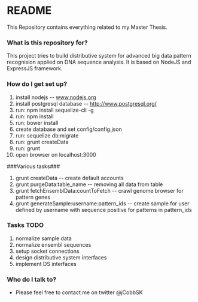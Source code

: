 # README #

This Repository contains everything related to my Master Thesis.

### What is this repository for? ###

This project tries to build distributive system for advanced big data pattern recognision applied on DNA sequence analysis. It is based on NodeJS and ExpressJS framework.

### How do I get set up? ###
1. install nodejs -- www.nodejs.org
2. install postgresql database -- http://www.postgresql.org/
3. run: npm install sequelize-cli -g
4. run: npm install
5. run: bower install
6. create database and set config/config.json
6. run: sequelize db:migrate
7. run: grunt createData
8. run: grunt
9. open browser on localhost:3000

###Various tasks###
1. grunt createData -- create default accounts
2. grunt purgeData:table_name -- removing all data from table
3. grunt fetchEnsemblData:countToFetch -- crawl genome browser for pattern genes
4. grunt generateSample:username:pattern_ids -- create sample for user defined by username with sequence positive for patterns in pattern_ids

### Tasks TODO
1. normalize sample data
2. normalize ensembl sequences
3. setup socket connections
4. design distributive system interfaces
5. implement DS interfaces


### Who do I talk to? ###

* Please feel free to contact me on twitter @jCobbSK